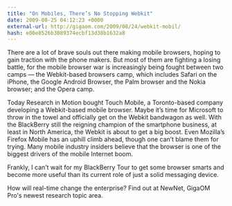 ```yaml
---
title: "On Mobiles, There’s No Stopping Webkit"
date: 2009-08-25 04:12:23 +0000
external-url: http://gigaom.com/2009/08/24/webkit-mobil/
hash: e00e8526b3089374ecbf13d38b1632a8
---
```


There are a lot of brave souls out there making mobile browsers, hoping to gain traction with the phone makers. But most of them are fighting a losing battle, for the mobile browser war is increasingly being fought between two camps —  the Webkit-based browsers camp, which includes Safari on the iPhone, the Google Android Browser, the Palm browser and the Nokia browser; and the Opera camp.

Today Research in Motion bought Touch Mobile, a Toronto-based company developing a Webkit-based mobile browser. Maybe it’s time for Microsoft to throw in the towel and officially get on the Webkit bandwagon as well.  With the BlackBerry still the reigning champion of the smartphone business, at least in North America, the Webkit is about to get a big boost. Even Mozilla’s Firefox Mobile has an uphill climb ahead, though one can’t blame them for trying. Many mobile industry insiders believe that the browser is one of the biggest drivers of the mobile Internet boom.

Frankly, I can’t wait for my BlackBerry Tour to get some browser smarts and become more useful than its current role of just a solid messaging device.


 
How will real-time change the enterprise?  Find out at NewNet, GigaOM Pro's newest research topic area.
    

